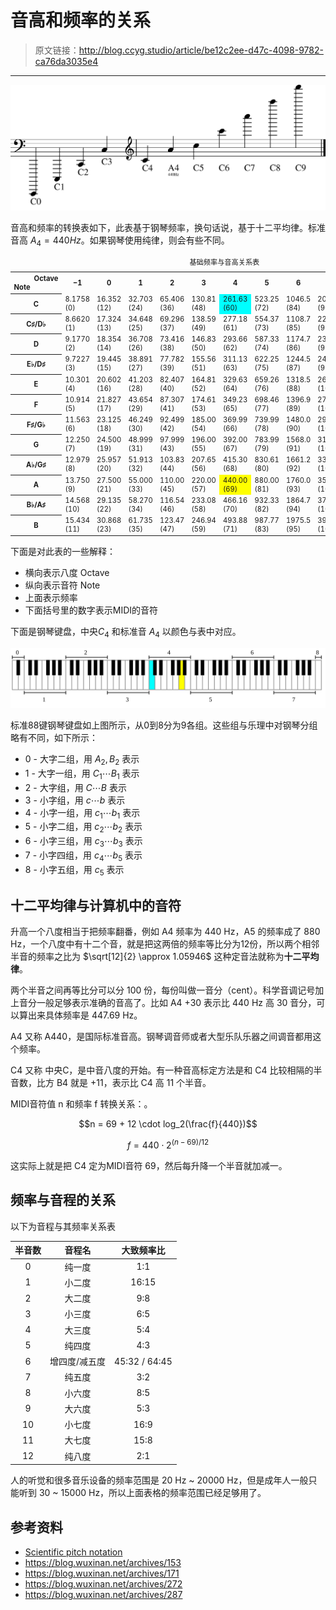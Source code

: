 # 音高和频率的关系

[annotation]: <id> (be12c2ee-d47c-4098-9782-ca76da3035e4)
[annotation]: <status> (public)
[annotation]: <create_time> (2019-04-24 18:56:37)
[annotation]: <category> (音乐理论)
[annotation]: <comments> (true)

> 原文链接：<http://blog.ccyg.studio/article/be12c2ee-d47c-4098-9782-ca76da3035e4>

---

![](images/pitch&#32;notation.svg)

音高和频率的转换表如下，此表基于钢琴频率，换句话说，基于十二平均律。标准音高 $A_4 = 440Hz$。如果钢琴使用纯律，则会有些不同。


<table style="max-width: 800px; font-size: 0.7rem;">
    <caption>
        基础频率与音高关系表
    </caption>
    <tbody>
        <tr>
            <th>
                <div style="margin-left:2rem;text-align:right;">Octave</div>
                <div style="margin-right:2rem;text-align:left;">Note</div>
            </th>
            <th>−1</th>
            <th>0</th>
            <th>1</th>
            <th>2</th>
            <th>3</th>
            <th>4</th>
            <th>5</th>
            <th>6</th>
            <th>7</th>
            <th>8</th>
            <th>9</th>
            <th>10
            </th>
        </tr>
        <tr>
            <th>C
            </th>
            <td>8.1758 (0)</td>
            <td>16.352 (12)</td>
            <td>32.703 (24)</td>
            <td>65.406 (36)</td>
            <td>130.81 (48)</td>
            <td style="background-color:#0ff">261.63 (60)</td>
            <td>523.25 (72)</td>
            <td>1046.5 (84)</td>
            <td>2093.0 (96)</td>
            <td>4186.0 (108)</td>
            <td>8372.0 (120)</td>
            <td>16744 ()<i></i>
            </td>
        </tr>
        <tr>
            <th>C<span class="music-symbol" style="font-family: Arial Unicode MS, Lucida Sans Unicode;"><span
                        class="music-sharp">♯</span></span>/D<span class="music-symbol"
                    style="font-family: Arial Unicode MS, Lucida Sans Unicode;"><span class="music-flat">♭</span></span>
            </th>
            <td>8.6620 (1)</td>
            <td>17.324 (13)</td>
            <td>34.648 (25)</td>
            <td>69.296 (37)</td>
            <td>138.59 (49)</td>
            <td>277.18 (61)</td>
            <td>554.37 (73)</td>
            <td>1108.7 (85)</td>
            <td>2217.5 (97)</td>
            <td>4434.9 (109)</td>
            <td>8869.8 (121)</td>
            <td>17740 ()<i></i>
            </td>
        </tr>
        <tr>
            <th>D
            </th>
            <td>9.1770 (2)</td>
            <td>18.354 (14)</td>
            <td>36.708 (26)</td>
            <td>73.416 (38)</td>
            <td>146.83 (50)</td>
            <td>293.66 (62)</td>
            <td>587.33 (74)</td>
            <td>1174.7 (86)</td>
            <td>2349.3 (98)</td>
            <td>4698.6 (110)</td>
            <td>9397.3 (122)</td>
            <td>18795 ()<i></i>
            </td>
        </tr>
        <tr>
            <th>E<span class="music-symbol" style="font-family: Arial Unicode MS, Lucida Sans Unicode;"><span
                        class="music-flat">♭</span></span>/D<span class="music-symbol"
                    style="font-family: Arial Unicode MS, Lucida Sans Unicode;"><span
                        class="music-sharp">♯</span></span>
            </th>
            <td>9.7227 (3)</td>
            <td>19.445 (15)</td>
            <td>38.891 (27)</td>
            <td>77.782 (39)</td>
            <td>155.56 (51)</td>
            <td>311.13 (63)</td>
            <td>622.25 (75)</td>
            <td>1244.5 (87)</td>
            <td>2489.0 (99)</td>
            <td>4978.0 (111)</td>
            <td>9956.1 (123)</td>
            <td>19912 ()<i></i>
            </td>
        </tr>
        <tr>
            <th>E
            </th>
            <td>10.301 (4)</td>
            <td>20.602 (16)</td>
            <td>41.203 (28)</td>
            <td>82.407 (40)</td>
            <td>164.81 (52)</td>
            <td>329.63 (64)</td>
            <td>659.26 (76)</td>
            <td>1318.5 (88)</td>
            <td>2637.0 (100)</td>
            <td>5274.0 (112)</td>
            <td>10548 (124)</td>
            <td>21096 ()<i></i>
            </td>
        </tr>
        <tr>
            <th>F
            </th>
            <td>10.914 (5)</td>
            <td>21.827 (17)</td>
            <td>43.654 (29)</td>
            <td>87.307 (41)</td>
            <td>174.61 (53)</td>
            <td>349.23 (65)</td>
            <td>698.46 (77)</td>
            <td>1396.9 (89)</td>
            <td>2793.8 (101)</td>
            <td>5587.7 (113)</td>
            <td>11175 (125)</td>
            <td>22351 ()<i></i>
            </td>
        </tr>
        <tr>
            <th>F<span class="music-symbol" style="font-family: Arial Unicode MS, Lucida Sans Unicode;"><span
                        class="music-sharp">♯</span></span>/G<span class="music-symbol"
                    style="font-family: Arial Unicode MS, Lucida Sans Unicode;"><span class="music-flat">♭</span></span>
            </th>
            <td>11.563 (6)</td>
            <td>23.125 (18)</td>
            <td>46.249 (30)</td>
            <td>92.499 (42)</td>
            <td>185.00 (54)</td>
            <td>369.99 (66)</td>
            <td>739.99 (78)</td>
            <td>1480.0 (90)</td>
            <td>2960.0 (102)</td>
            <td>5919.9 (114)</td>
            <td>11840 (126)</td>
            <td>23680 ()<i></i>
            </td>
        </tr>
        <tr>
            <th>G
            </th>
            <td>12.250 (7)</td>
            <td>24.500 (19)</td>
            <td>48.999 (31)</td>
            <td>97.999 (43)</td>
            <td>196.00 (55)</td>
            <td>392.00 (67)</td>
            <td>783.99 (79)</td>
            <td>1568.0 (91)</td>
            <td>3136.0 (103)</td>
            <td>6271.9 (115)</td>
            <td>12544 (127)</td>
            <td>25088 ()<i></i>
            </td>
        </tr>
        <tr>
            <th>A<span class="music-symbol" style="font-family: Arial Unicode MS, Lucida Sans Unicode;"><span
                        class="music-flat">♭</span></span>/G<span class="music-symbol"
                    style="font-family: Arial Unicode MS, Lucida Sans Unicode;"><span
                        class="music-sharp">♯</span></span>
            </th>
            <td>12.979 (8)</td>
            <td>25.957 (20)</td>
            <td>51.913 (32)</td>
            <td>103.83 (44)</td>
            <td>207.65 (56)</td>
            <td>415.30 (68)</td>
            <td>830.61 (80)</td>
            <td>1661.2 (92)</td>
            <td>3322.4 (104)</td>
            <td>6644.9 (116)
            </td>
            <td>13290 ()</td>
            <td>26580 ()<i></i>
            </td>
        </tr>
        <tr>
            <th>A
            </th>
            <td>13.750 (9)</td>
            <td>27.500 (21)</td>
            <td>55.000 (33)</td>
            <td>110.00 (45)</td>
            <td>220.00 (57)</td>
            <td style="background-color:#ff0">440.00 (69)</td>
            <td>880.00 (81)</td>
            <td>1760.0 (93)</td>
            <td>3520.0 (105)</td>
            <td>7040.0 (117)</td>
            <td>14080 ()</td>
            <td>28160 ()<i></i>
            </td>
        </tr>
        <tr>
            <th>B<span class="music-symbol" style="font-family: Arial Unicode MS, Lucida Sans Unicode;"><span
                        class="music-flat">♭</span></span>/A<span class="music-symbol"
                    style="font-family: Arial Unicode MS, Lucida Sans Unicode;"><span
                        class="music-sharp">♯</span></span>
            </th>
            <td>14.568 (10)</td>
            <td>29.135 (22)</td>
            <td>58.270 (34)</td>
            <td>116.54 (46)</td>
            <td>233.08 (58)</td>
            <td>466.16 (70)</td>
            <td>932.33 (82)</td>
            <td>1864.7 (94)</td>
            <td>3729.3 (106)</td>
            <td>7458.6 (118)
            </td>
            <td>14917 ()</td>
            <td>29834 ()<i></i>
            </td>
        </tr>
        <tr>
            <th>B
            </th>
            <td>15.434 (11)</td>
            <td>30.868 (23)</td>
            <td>61.735 (35)</td>
            <td>123.47 (47)</td>
            <td>246.94 (59)</td>
            <td>493.88 (71)</td>
            <td>987.77 (83)</td>
            <td>1975.5 (95)</td>
            <td>3951.1 (107)</td>
            <td>7902.1 (119)
            </td>
            <td>15804 ()</td>
            <td>31609 ()<i></i>
            </td>
        </tr>
    </tbody>
</table>


下面是对此表的一些解释：

- 横向表示八度 Octave
- 纵向表示音符 Note
- 上面表示频率
- 下面括号里的数字表示MIDI的音符

下面是钢琴键盘，中央$C_4$ 和标准音 $A_4$ 以颜色与表中对应。

![](images/Piano_Frequencies.svg)

标准88键钢琴键盘如上图所示，从0到8分为9各组。这些组与乐理中对钢琴分组略有不同，如下所示：

- 0 - 大字二组，用 $A_2, B_2$ 表示
- 1 - 大字一组，用 $C_1 \cdots B_1$ 表示
- 2 - 大字组，用 $C \cdots B$ 表示
- 3 - 小字组，用 $c \cdots b$ 表示
- 4 - 小字一组，用 $c_1 \cdots b_1$ 表示
- 5 - 小字二组，用 $c_2 \cdots b_2$ 表示
- 6 - 小字三组，用 $c_3 \cdots b_3$ 表示
- 7 - 小字四组，用 $c_4 \cdots b_5$ 表示
- 8 - 小字五组，用 $c_5$ 表示

## 十二平均律与计算机中的音符

升高一个八度相当于把频率翻番，例如 A4 频率为 440 Hz，A5 的频率成了 880 Hz，一个八度中有十二个音，就是把这两倍的频率等比分为12份，所以两个相邻半音的频率之比为 $\sqrt[12]{2} \approx 1.05946$ 这种定音法就称为**十二平均律**。


两个半音之间再等比分可以分 100 份，每份叫做一音分（cent）。科学音调记号加上音分一般足够表示准确的音高了。比如 A4 +30 表示比 440 Hz 高 30 音分，可以算出来具体频率是 447.69 Hz。

A4 又称 A440，是国际标准音高。钢琴调音师或者大型乐队乐器之间调音都用这个频率。

C4 又称 中央C，是中音八度的开始。有一种音高标定方法是和 C4 比较相隔的半音数，比方 B4 就是 +11，表示比 C4 高 11 个半音。

MIDI音符值 n 和频率 f 转换关系：。

$$n = 69 + 12 \cdot log_2(\frac{f}{440})$$

$$f=440\cdot 2^{(n-69)/12}$$

这实际上就是把 C4 定为MIDI音符 69，然后每升降一个半音就加减一。


## 频率与音程的关系

以下为音程与其频率关系表

| 半音数 | 音程名 | 大致频率比 | 
| :-: | :-: |  :-: |
| 0 | 纯一度 | 1:1 |
| 1 | 小二度 | 16:15 |
| 2 | 大二度 | 9:8 |
| 3 | 小三度 | 6:5 |
| 4 | 大三度 | 5:4 |
| 5 | 纯四度 | 4:3 |
| 6 | 增四度/减五度  | 45:32 / 64:45 |
| 7 | 纯五度 | 3:2 |
| 8 | 小六度 | 8:5 |
| 9 | 大六度 | 5:3 |
| 10 | 小七度 | 16:9 |
| 11 | 大七度 | 15:8 |
| 12 | 纯八度 | 2:1 |

人的听觉和很多音乐设备的频率范围是 20 Hz ~ 20000 Hz，但是成年人一般只能听到 30 ~ 15000 Hz，所以上面表格的频率范围已经足够用了。

## 参考资料

- [Scientific pitch notation](https://en.wikipedia.org/wiki/Scientific_pitch_notation)
- <https://blog.wuxinan.net/archives/153>
- <https://blog.wuxinan.net/archives/171>
- <https://blog.wuxinan.net/archives/272>
- <https://blog.wuxinan.net/archives/287>